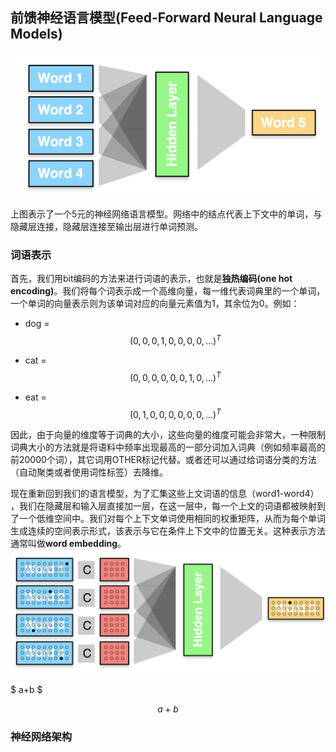 ## 前馈神经语言模型\(Feed-Forward Neural Language Models\)

![](/assets/LM-1.png)

上图表示了一个5元的神经网络语言模型。网络中的结点代表上下文中的单词，与隐藏层连接，隐藏层连接至输出层进行单词预测。

### 词语表示

首先，我们用bit编码的方法来进行词语的表示，也就是**独热编码\(one hot encoding\)**。我们将每个词表示成一个高维向量，每一维代表词典里的一个单词，一个单词的向量表示则为该单词对应的向量元素值为1，其余位为0。例如：

* dog = $$(0,0,0,1,0,0,0,0,...)^T$$

* cat = $$(0,0,0,0,0,0,1,0,...)^T$$

* eat = $$(0,1,0,0,0,0,0,0,...)^T$$

  

因此，由于向量的维度等于词典的大小，这些向量的维度可能会非常大，一种限制词典大小的方法就是将语料中频率出现最高的一部分词加入词典（例如频率最高的前20000个词），其它词用OTHER标记代替。或者还可以通过给词语分类的方法（自动聚类或者使用词性标签）去降维。

现在重新回到我们的语言模型，为了汇集这些上文词语的信息（word1-word4） ，我们在隐藏层和输入层直接加一层，在这一层中，每一个上文的词语都被映射到了一个低维空间中。我们对每个上下文单词使用相同的权重矩阵，从而为每个单词生成连续的空间表示形式，该表示与它在条件上下文中的位置无关。这种表示方法通常叫做**word embedding**。![](/assets/word_embedding.png)

$ a+b $

$$a + b$$





### 神经网络架构

